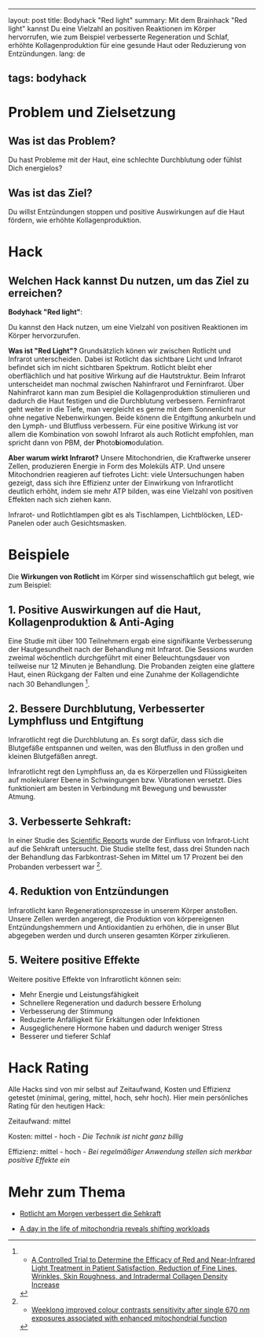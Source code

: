 
---
layout: post
title: Bodyhack "Red light"
summary: Mit dem Brainhack "Red light" kannst Du eine Vielzahl an positiven Reaktionen im Körper hervorrufen, wie zum Beispiel verbesserte Regeneration und Schlaf, erhöhte Kollagenproduktion für eine gesunde Haut oder Reduzierung von Entzündungen.
lang: de

tags: bodyhack
---

# Problem und Zielsetzung

## Was ist das Problem?
Du hast Probleme mit der Haut, eine schlechte Durchblutung oder fühlst Dich energielos?

## Was ist das Ziel?
Du willst Entzündungen stoppen und positive Auswirkungen auf die Haut fördern, wie erhöhte  Kollagenproduktion. 

# Hack

## Welchen Hack kannst Du nutzen, um das Ziel zu erreichen?
**Bodyhack "Red light"**:

Du kannst den Hack nutzen, um eine Vielzahl von positiven Reaktionen im Körper hervorzurufen. 

**Was ist "Red Light"?**
Grundsätzlich könen wir zwischen Rotlicht und Infrarot unterscheiden.
Dabei ist Rotlicht das sichtbare Licht und Infrarot befindet sich im nicht sichtbaren Spektrum.
Rotlicht bleibt eher oberflächlich und hat positive Wirkung auf die Hautstruktur.
Beim Infrarot unterscheidet man nochmal zwischen Nahinfrarot und Ferninfrarot.
Über Nahinfrarot kann man zum Besipiel die Kollagenproduktion stimulieren und dadurch die Haut festigen und die Durchblutung verbessern.
Ferninfrarot geht weiter in die Tiefe, man vergleicht es gerne mit dem Sonnenlicht nur ohne negative Nebenwirkungen.
Beide könenn die Entgiftung ankurbeln und den Lymph- und Blutfluss verbessern.
Für eine positive Wirkung ist vor allem die Kombination von sowohl Infrarot als auch Rotlicht empfohlen, man spricht dann von PBM, der **P**hoto**b**io**m**odulation.

**Aber warum wirkt Infrarot?**
Unsere Mitochondrien, die Kraftwerke unserer Zellen, produzieren Energie in Form des Moleküls ATP. Und unsere Mitochondrien reagieren auf tiefrotes Licht: viele Untersuchungen haben gezeigt, dass sich ihre Effizienz unter der Einwirkung von Infrarotlicht deutlich erhöht, indem sie mehr ATP bilden, was eine Vielzahl von positiven Effekten nach sich ziehen kann.

Infrarot- und Rotlichtlampen gibt es als Tischlampen, Lichtblöcken, LED-Panelen oder auch Gesichtsmasken.

# Beispiele
Die **Wirkungen von Rotlicht** im Körper sind wissenschaftlich gut belegt, wie zum Beispiel:

## 1. Positive Auswirkungen auf die Haut, Kollagenproduktion & Anti-Aging
Eine Studie mit über 100 Teilnehmern ergab eine signifikante Verbesserung der Hautgesundheit nach der Behandlung mit Infrarot. Die Sessions wurden zweimal wöchentlich durchgeführt mit einer Beleuchtungsdauer von teilweise nur 12 Minuten je Behandlung. Die Probanden zeigten eine glattere Haut, einen Rückgang der Falten und eine Zunahme der Kollagendichte nach 30 Behandlungen [^2]. 

## 2. Bessere Durchblutung, Verbesserter Lymphfluss und Entgiftung 
Infrarotlicht regt die Durchblutung an.
Es sorgt dafür, dass sich die Blutgefäße entspannen und weiten, was den Blutfluss in den großen und kleinen Blutgefäßen anregt. 

Infrarotlicht regt den Lymphfluss an, da es Körperzellen und Flüssigkeiten auf molekularer Ebene in Schwingungen bzw. Vibrationen versetzt. Dies funktioniert am besten in Verbindung mit Bewegung und bewusster Atmung. 

## 3. Verbesserte Sehkraft:
In einer Studie des [Scientific Reports](https://www.nature.com/srep) wurde der Einfluss von Infrarot-Licht auf die Sehkraft untersucht. Die Studie stellte fest, dass drei Stunden nach der Behandlung das Farbkontrast-Sehen im Mittel um 17 Prozent bei den Probanden verbessert war [^1].

## 4. Reduktion von Entzündungen
Infrarotlicht kann Regenerationsprozesse in unserem Körper anstoßen. Unsere Zellen werden angeregt, die Produktion von körpereigenen Entzündungshemmern und Antioxidantien zu erhöhen, die in unser Blut abgegeben werden und durch unseren gesamten Körper zirkulieren.

## 5. Weitere positive Effekte

Weitere positive Effekte von Infrarotlicht können sein:

- Mehr Energie und Leistungsfähigkeit
- Schnellere Regeneration und dadurch bessere Erholung
- Verbesserung der Stimmung
- Reduzierte Anfälligkeit für Erkältungen oder Infektionen
- Ausgeglichenere Hormone haben und dadurch weniger Stress
- Besserer und tieferer Schlaf


# Hack Rating
Alle Hacks sind von mir selbst auf Zeitaufwand, Kosten und Effizienz getestet (minimal, gering, mittel, hoch, sehr hoch). Hier mein persönliches Rating für den heutigen Hack:

Zeitaufwand: mittel

Kosten: mittel - hoch - _Die Technik ist nicht ganz billig_

Effizienz: mittel - hoch - _Bei regelmäßiger Anwendung stellen sich merkbar positive Effekte ein_

# Mehr zum Thema
- [Rotlicht am Morgen verbessert die Sehkraft](https://www.forschung-und-wissen.de/nachrichten/medizin/rotlicht-am-morgen-verbessert-die-sehkraft-13375576)

- [A day in the life of mitochondria reveals shifting workloads](https://www.nature.com/articles/s41598-019-48383-y)

[^1]: - [Weeklong improved colour contrasts sensitivity after single 670 nm exposures associated with enhanced mitochondrial function](https://www.nature.com/articles/s41598-021-02311-1)

[^2]: - [A Controlled Trial to Determine the Efficacy of Red and Near-Infrared Light Treatment in Patient Satisfaction, Reduction of Fine Lines, Wrinkles, Skin Roughness, and Intradermal Collagen Density Increase](https://www.ncbi.nlm.nih.gov/pmc/articles/PMC3926176/)


